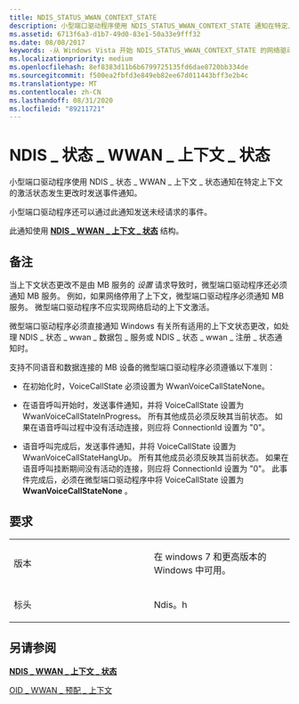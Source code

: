 ```yaml
---
title: NDIS_STATUS_WWAN_CONTEXT_STATE
description: 小型端口驱动程序使用 NDIS_STATUS_WWAN_CONTEXT_STATE 通知在特定上下文的激活状态发生更改时发送事件通知。
ms.assetid: 6713f6a3-d1b7-49d0-83e1-50a33e9fff32
ms.date: 08/08/2017
keywords: -从 Windows Vista 开始 NDIS_STATUS_WWAN_CONTEXT_STATE 的网络驱动程序
ms.localizationpriority: medium
ms.openlocfilehash: 8ef8383d11b6b6799725135fd6dae8720bb334de
ms.sourcegitcommit: f500ea2fbfd3e849eb82ee67d011443bff3e2b4c
ms.translationtype: MT
ms.contentlocale: zh-CN
ms.lasthandoff: 08/31/2020
ms.locfileid: "89211721"
---
```

# <a name="ndis_status_wwan_context_state"></a>NDIS \_ 状态 \_ WWAN \_ 上下文 \_ 状态


小型端口驱动程序使用 NDIS \_ 状态 \_ WWAN \_ 上下文 \_ 状态通知在特定上下文的激活状态发生更改时发送事件通知。

小型端口驱动程序还可以通过此通知发送未经请求的事件。

此通知使用 [**NDIS \_ WWAN \_ 上下文 \_ 状态**](/windows-hardware/drivers/ddi/ndiswwan/ns-ndiswwan-_ndis_wwan_context_state) 结构。

<a name="remarks"></a>备注
-------

当上下文状态更改不是由 MB 服务的 *设置* 请求导致时，微型端口驱动程序还必须通知 MB 服务。 例如，如果网络停用了上下文，微型端口驱动程序必须通知 MB 服务。 微型端口驱动程序不应实现网络启动的上下文激活。

微型端口驱动程序必须直接通知 Windows 有关所有适用的上下文状态更改，如处理 NDIS \_ 状态 \_ wwan \_ 数据包 \_ 服务或 NDIS \_ 状态 \_ wwan \_ 注册 \_ 状态通知时。

支持不同语音和数据连接的 MB 设备的微型端口驱动程序必须遵循以下准则：

-   在初始化时，VoiceCallState 必须设置为 WwanVoiceCallStateNone。

-   在语音呼叫开始时，发送事件通知，并将 VoiceCallState 设置为 WwanVoiceCallStateInProgress。 所有其他成员必须反映其当前状态。 如果在语音呼叫过程中没有活动连接，则应将 ConnectionId 设置为 "0"。

-   语音呼叫完成后，发送事件通知，并将 VoiceCallState 设置为 WwanVoiceCallStateHangUp。 所有其他成员必须反映其当前状态。 如果在语音呼叫挂断期间没有活动的连接，则应将 ConnectionId 设置为 "0"。 此事件完成后，必须在微型端口驱动程序中将 VoiceCallState 设置为 **WwanVoiceCallStateNone** 。

<a name="requirements"></a>要求
------------

<table>
<colgroup>
<col width="50%" />
<col width="50%" />
</colgroup>
<tbody>
<tr class="odd">
<td><p>版本</p></td>
<td><p>在 windows 7 和更高版本的 Windows 中可用。</p></td>
</tr>
<tr class="even">
<td><p>标头</p></td>
<td>Ndis。h</td>
</tr>
</tbody>
</table>

## <a name="see-also"></a>另请参阅


[**NDIS \_ WWAN \_ 上下文 \_ 状态**](/windows-hardware/drivers/ddi/ndiswwan/ns-ndiswwan-_ndis_wwan_context_state)

[OID \_ WWAN \_ 预配 \_ 上下文](oid-wwan-provisioned-contexts.md)

 

